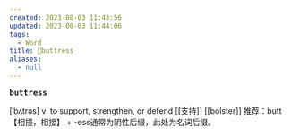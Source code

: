 ```yaml
---
created: 2023-08-03 11:43:56
updated: 2023-08-03 11:44:06
tags:
  - Word
title: 📖buttress
aliases:
  - null
---
```


<pre><strong>buttress</strong></pre>
[ˈbʌtrəs]
v. to support, strengthen, or defend [[⽀持]]
[[bolster]]
推荐：butt【相撞，相接】 + -ess通常为阴性后缀，此处为名词后缀。